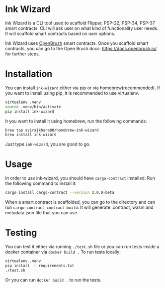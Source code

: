 # Ink Wizard

Ink Wizard is a CLI tool used to scaffold Flipper, PSP-22, PSP-34, PSP-37 smart contracts. CLI will ask user on what kind of functionality user needs. It will scaffold smart contracts based on user options.

Ink Wizard uses [OpenBrush](https://openbrush.io) smart contracts. Once you scaffold smart contracts, you can go to the Open Brush docs: https://docs.openbrush.io/ for further steps.


# Installation

You can install `ink-wizard` either via pip or via homebrew(recommended).
If you want to install using pip, it is recommended to use virtualenv.

```sh
virtualenv .venv
source .venv/bin/activate
pip install ink-wizard
```

It you want to install it using homebrew, run the following commands:

```sh
brew tap avirajkhare00/homebrew-ink-wizard
brew install ink-wizard
```

Just type `ink-wizard`, you are good to go.

# Usage

In order to use ink-wizard, you should have `cargo-contract` installed. Run the following command to install it:
```sh
cargo install cargo-contract --version 2.0.0-beta
```

When a smart contract is scaffolded, you can go to the directory and can run `cargo-contract contract build`. It will generate .contract, wasm and metadata.json file that you can use.

# Testing

You can test it either via running `./test.sh` file or you can run tests inside a docker container via `docker build .`
To run tests locally:
```sh
virtualenv .venv
pip install -r requirements.txt
./test.sh
```

Or you can run `docker build .` to run the tests.
